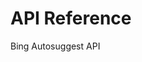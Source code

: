 <!-- 
NavPath: Bing Autosuggest API
LinkLabel: API Reference
Weight: 10
ExternalLink: https://bingapis.portal.azure-api.net/docs/services/56c7694ecf5ff801a090fbd1/operations/56c769a2cf5ff801a090fbd2
-->

# API Reference
Bing Autosuggest API
